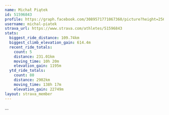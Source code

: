 ```yaml
---
name: Michał Piątek
id: 51596843
profile: https://graph.facebook.com/3089571771067360/picture?height=256&width=256
username: michal-piatek
strava_url: https://www.strava.com/athletes/51596843
stats:
  biggest_ride_distance: 109.74km
  biggest_climb_elevation_gain: 614.4m
  recent_ride_totals:
    count: 5
    distance: 231.01km
    moving_time: 10h 20m
    elevation_gain: 1195m
  ytd_ride_totals:
    count: 80
    distance: 2902km
    moving_time: 138h 17m
    elevation_gain: 22749m
layout: strava_member
--- 
```

...
